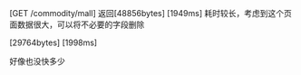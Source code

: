 [GET /commodity/mall]
返回[48856bytes] [1949ms]
耗时较长，考虑到这个页面数据很大，可以将不必要的字段删除

[29764bytes] [1998ms]

好像也没快多少